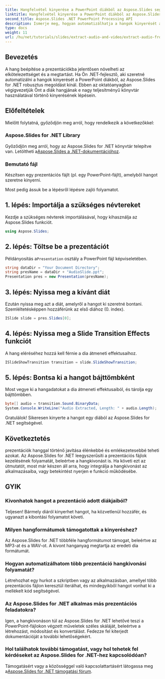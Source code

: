 ```yaml
---
title: Hangfelvétel kinyerése a PowerPoint diákból az Aspose.Slides segítségével
linktitle: Hangfelvétel kinyerése a PowerPoint diákból az Aspose.Slides segítségével
second_title: Aspose.Slides .NET PowerPoint Processing API
description: Ismerje meg, hogyan automatizálhatja a hangok kinyerését a PowerPoint-prezentációkból az Aspose.Slides for .NET segítségével. Ez a lépésenkénti oktatóanyag végigvezeti a fejlesztőket a hozzáférés folyamatán.
type: docs
weight: 11
url: /hu/net/tutorials/slides/extract-audio-and-video/extract-audio-from-powerpoint/
---
```

## Bevezetés

A hang beépítése a prezentációkba jelentősen növelheti az elkötelezettséget és a megtartást. Ha Ön .NET-fejlesztő, aki szeretné automatizálni a hangok kinyerését a PowerPoint diákból, az Aspose.Slides for .NET robusztus megoldást kínál. Ebben az oktatóanyagban végigvezetjük Önt a diák hangjának e nagy teljesítményű könyvtár használatával történő kinyerésének lépésein.

## Előfeltételek

Mielőtt folytatná, győződjön meg arról, hogy rendelkezik a következőkkel:

### Aspose.Slides for .NET Library
Győződjön meg arról, hogy az Aspose.Slides for .NET könyvtár telepítve van. Letöltheti a[Aspose.Slides a .NET-dokumentációhoz](https://reference.aspose.com/slides/net/).

### Bemutató fájl
Készítsen egy prezentációs fájlt (pl. egy PowerPoint-fájlt), amelyből hangot szeretne kinyerni.

Most pedig ássuk be a lépésről lépésre zajló folyamatot.

## 1. lépés: Importálja a szükséges névtereket

Kezdje a szükséges névterek importálásával, hogy kihasználja az Aspose.Slides funkciót.

```csharp
using Aspose.Slides;
```

## 2. lépés: Töltse be a prezentációt

 Példányosítás a`Presentation` osztály a PowerPoint fájl képviseletében.

```csharp
string dataDir = "Your Document Directory";
string presName = dataDir + "AudioSlide.ppt";
Presentation pres = new Presentation(presName);
```

## 3. lépés: Nyissa meg a kívánt diát

Ezután nyissa meg azt a diát, amelyről a hangot ki szeretné bontani. Szemléltetésképpen hozzáférünk az első diához (0. index).

```csharp
ISlide slide = pres.Slides[0];
```

## 4. lépés: Nyissa meg a Slide Transition Effects funkciót

A hang eléréséhez hozzá kell férnie a dia átmeneti effektusaihoz.

```csharp
ISlideShowTransition transition = slide.SlideShowTransition;
```

## 5. lépés: Bontsa ki a hangot bájttömbként

Most vegye ki a hangadatokat a dia átmeneti effektusaiból, és tárolja egy bájttömbben.

```csharp
byte[] audio = transition.Sound.BinaryData;
System.Console.WriteLine("Audio Extracted, Length: " + audio.Length);
```

Gratulálok! Sikeresen kinyerte a hangot egy diából az Aspose.Slides for .NET segítségével.

## Következtetés

prezentációk hanggal történő javítása élénkebbé és emlékezetesebbé teheti azokat. Az Aspose.Slides for .NET leegyszerűsíti a prezentációs fájlok kezelésének folyamatát, beleértve a hangkivonást is. Ha követi ezt az útmutatót, most már készen áll arra, hogy integrálja a hangkivonást az alkalmazásaiba, vagy betekintést nyerjen e funkció működésébe.

## GYIK

### Kivonhatok hangot a prezentáció adott diákjaiból?
Teljesen! Bármely diáról kinyerhet hangot, ha közvetlenül hozzáfér, és ugyanazt a kibontási folyamatot követi.

### Milyen hangformátumok támogatottak a kinyeréshez?
Az Aspose.Slides for .NET többféle hangformátumot támogat, beleértve az MP3-at és a WAV-ot. A kivont hanganyag megtartja az eredeti dia formátumát.

### Hogyan automatizálhatom több prezentáció hangkivonási folyamatát?
Létrehozhat egy hurkot a szkriptben vagy az alkalmazásban, amellyel több prezentációs fájlon keresztül iterálhat, és mindegyikből hangot vonhat ki a mellékelt kód segítségével.

### Az Aspose.Slides for .NET alkalmas más prezentációs feladatokra?
Igen, a hangkivonáson túl az Aspose.Slides for .NET lehetővé teszi a PowerPoint-fájlokon végzett műveletek széles skáláját, beleértve a létrehozást, módosítást és konvertálást. Fedezze fel kiterjedt dokumentációját a további lehetőségekért.

### Hol találhatok további támogatást, vagy hol tehetek fel kérdéseket az Aspose.Slides for .NET-hez kapcsolódóan?
 Támogatásért vagy a közösséggel való kapcsolattartásért látogassa meg a[Aspose.Slides for .NET támogatási fórum](https://forum.aspose.com/).